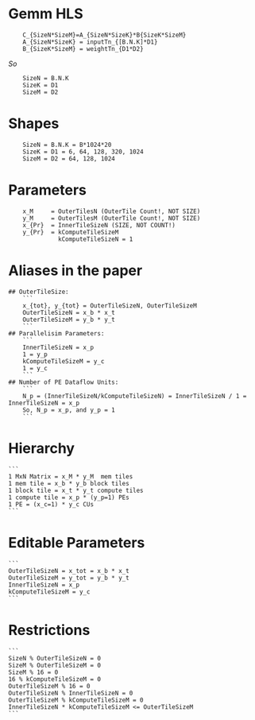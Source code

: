# Gemm HLS
```
    C_{SizeN*SizeM}=A_{SizeN*SizeK}*B{SizeK*SizeM}
    A_{SizeN*SizeK} = inputTn_{[B.N.K]*D1}
    B_{SizeK*SizeM} = weightTn_{D1*D2}
```
*So*
```
	SizeN = B.N.K
	SizeK = D1
	SizeM = D2
```	
# Shapes
```
	SizeN = B.N.K = B*1024*20
	SizeK = D1 = 6, 64, 128, 320, 1024
	SizeM = D2 = 64, 128, 1024
```	
# Parameters
```
	x_M     = OuterTilesN (OuterTile Count!, NOT SIZE)
	y_M     = OuterTilesM (OuterTile Count!, NOT SIZE)
	x_{Pr}  = InnerTileSizeN (SIZE, NOT COUNT!)
	y_{Pr}  = kComputeTileSizeM 
              kComputeTileSizeN = 1
```			  
# Aliases in the paper
	## OuterTileSize: 
        ```
		x_{tot}, y_{tot} = OuterTileSizeN, OuterTileSizeM
        OuterTileSizeN = x_b * x_t
        OuterTileSizeM = y_b * y_t
	    ```
	## Parallelisim Parameters:
        ```
        InnerTileSizeN = x_p
        1 = y_p
        kComputeTileSizeM = y_c
        1 = y_c
		```
	## Number of PE Dataflow Units:
        ```
		N_p = (InnerTileSizeN/kComputeTileSizeN) = InnerTileSizeN / 1 = InnerTileSizeN = x_p
        So, N_p = x_p, and y_p = 1
        ```
	
# Hierarchy
    ```
	1 MxN Matrix = x_M * y_M  mem tiles
	1 mem tile = x_b * y_b block tiles
	1 block tile = x_t * y_t compute tiles
	1 compute tile = x_p * (y_p=1) PEs
	1 PE = (x_c=1) * y_c CUs
	```

# Editable Parameters
    ```
    OuterTileSizeN = x_tot = x_b * x_t
    OuterTileSizeM = y_tot = y_b * y_t
    InnerTileSizeN = x_p
    kComputeTileSizeM = y_c
    ```

# Restrictions
    ```
	SizeN % OuterTileSizeN = 0
	SizeM % OuterTileSizeM = 0
	SizeM % 16 = 0
    16 % kComputeTileSizeM = 0
	OuterTileSizeM % 16 = 0
	OuterTileSizeN % InnerTileSizeN = 0
	OuterTileSizeM % kComputeTileSizeM = 0
	InnerTileSizeN * kComputeTileSizeM <= OuterTileSizeM
    ```

	
